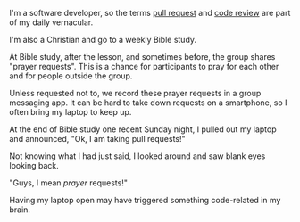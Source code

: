 I'm a software developer, so the terms [pull request](https://opensource.stackexchange.com/a/380) and [code review](https://en.wikipedia.org/wiki/Code_review) are part of my daily vernacular.

I'm also a Christian and go to a weekly Bible study.

At Bible study,  after the lesson, and sometimes before, the group shares "prayer requests". This is a chance for participants to pray for each other and for people outside the group.

Unless requested not to, we record these prayer requests in a group messaging app. It can be hard to take down requests on a smartphone, so I often bring my laptop to keep up.

At the end of Bible study one recent Sunday night, I pulled out my laptop and announced, "Ok, I am taking pull requests!"

Not knowing what I had just said, I looked around and saw blank eyes looking back.

"Guys, I mean _prayer_ requests!"

Having my laptop open may have triggered something code-related in my brain.
